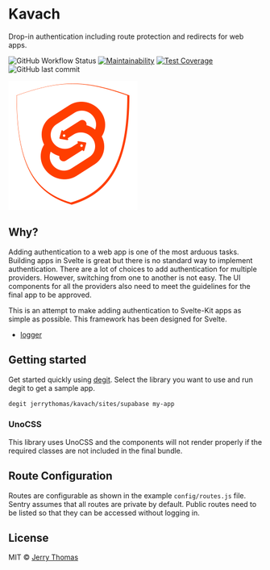 # Kavach

Drop-in authentication including route protection and redirects for web apps.

![GitHub Workflow Status]([workflow_status_url])
[![Maintainability]([maintainability_badge])]([maintainability_url])
[![Test Coverage]([coverage_badge])]([coverage_url])
![GitHub last commit](https://img.shields.io/github/last-commit/jerrythomas/kavach)

![kavach](kavach.svg)

## Why?

Adding authentication to a web app is one of the most arduous tasks. Building apps in Svelte is great but there is no standard way to implement authentication. There are a lot of choices to add authentication for multiple providers. However, switching from one to another is not easy. The UI components for all the providers also need to meet the guidelines for the final app to be approved.

This is an attempt to make adding authentication to Svelte-Kit apps as simple as possible. This framework has been designed for Svelte.

- [logger](packages/core/README.md)

## Getting started

Get started quickly using [degit](https://github.com/Rich-Harris/degit). Select the library you want to use and run degit to get a sample app.

```bash
degit jerrythomas/kavach/sites/supabase my-app
```

### UnoCSS

This library uses UnoCSS and the components will not render properly if the required classes are not included in the final bundle.

## Route Configuration

Routes are configurable as shown in the example `config/routes.js` file. Sentry assumes that all routes are private by default. Public routes need to be listed so that they can be accessed without logging in.

## License

MIT © [Jerry Thomas](https://jerrythomas.name)

[workflow_status_url]: https://img.shields.io/github/workflow/status/jerrythomas/kavach/publish.yml/badge.svg?branch=next
[maintainability_badge]: https://api.codeclimate.com/v1/badges/fa032a4f7e29a8c89c7d/maintainability
[maintainability_url]: https://codeclimate.com/github/jerrythomas/kavach/maintainability
[coverage_badge]: https://api.codeclimate.com/v1/badges/fa032a4f7e29a8c89c7d/test_coverage
[coverage_url]: https://codeclimate.com/github/jerrythomas/kavach/test_coverage
